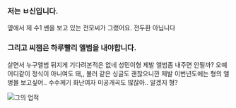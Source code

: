 ### 저는 ㅂ신입니다.

옆에서 제 수1 쎈을 보고 있는 전모씨가 그랬어요. 전두환 아닙니다

### 그리고 씨잼은 하루빨리 앨범을 내야합니다.
살면서 누구앨범 뒤지게 기다려본적은 없네 성민이형
제발 앨범좀 내주면 안될까? 오예 어디같이 정식이 
아니여도 돼,, 불러 같은 싱글도 괜찮으니깐
제발 이번년도에는 형의 앨벙믈 보고싶어..
수수께기 화난여자 미공개곡도 많잖아..
알겠지 형?

![그의 업적](https://github-readme-stats.vercel.app/api?username=fxrcha&show_icons=true)
